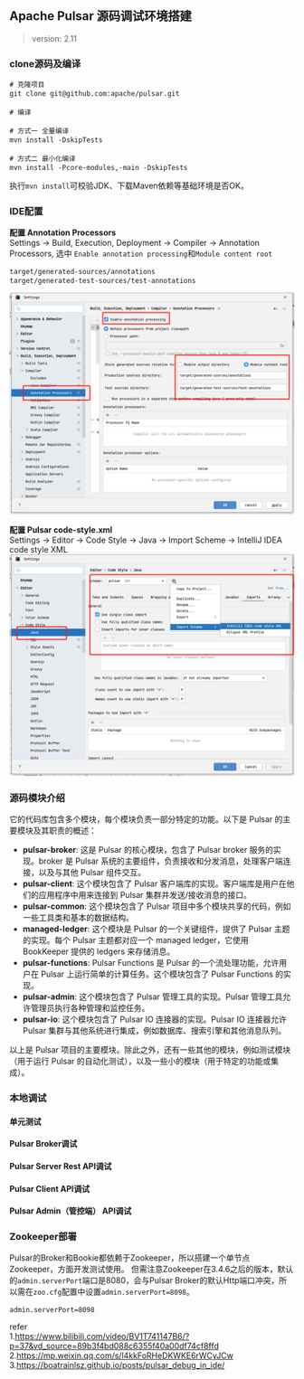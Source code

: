 ## Apache Pulsar 源码调试环境搭建

>version: 2.11  


### clone源码及编译
```shell
# 克隆项目
git clone git@github.com:apache/pulsar.git

# 编译

# 方式一 全量编译
mvn install -DskipTests

# 方式二 最小化编译
mvn install -Pcore-modules,-main -DskipTests
```

执行`mvn install`可校验JDK、下载Maven依赖等基础环境是否OK。 

### IDE配置

**配置 Annotation Processors**  
Settings -> Build, Execution, Deployment -> Compiler -> Annotation Processors, 选中 `Enable annotation processing`和`Module content root`   
```
target/generated-sources/annotations
target/generated-test-sources/test-annotations
```
![codeDebuger02](images/codeDebuger02.png)

**配置 Pulsar code-style.xml**  
Settings -> Editor -> Code Style -> Java -> Import Scheme -> IntelliJ IDEA code style XML   
![codeDebuger01](images/codeDebuger01.png)  

### 源码模块介绍    
它的代码库包含多个模块，每个模块负责一部分特定的功能。以下是 Pulsar 的主要模块及其职责的概述：  

* **pulsar-broker**: 这是 Pulsar 的核心模块，包含了 Pulsar broker 服务的实现。broker 是 Pulsar 系统的主要组件，负责接收和分发消息，处理客户端连接，以及与其他 Pulsar 组件交互。     
* **pulsar-client**: 这个模块包含了 Pulsar 客户端库的实现。客户端库是用户在他们的应用程序中用来连接到 Pulsar 集群并发送/接收消息的接口。        
* **pulsar-common**: 这个模块包含了 Pulsar 项目中多个模块共享的代码，例如一些工具类和基本的数据结构。           
* **managed-ledger**: 这个模块是 Pulsar 的一个关键组件，提供了 Pulsar 主题的实现。每个 Pulsar 主题都对应一个 managed ledger，它使用 BookKeeper 提供的 ledgers 来存储消息。     
* **pulsar-functions**: Pulsar Functions 是 Pulsar 的一个流处理功能，允许用户在 Pulsar 上运行简单的计算任务。这个模块包含了 Pulsar Functions 的实现。  
* **pulsar-admin**: 这个模块包含了 Pulsar 管理工具的实现。Pulsar 管理工具允许管理员执行各种管理和监控任务。    
* **pulsar-io**: 这个模块包含了 Pulsar IO 连接器的实现。Pulsar IO 连接器允许 Pulsar 集群与其他系统进行集成，例如数据库、搜索引擎和其他消息队列。    

以上是 Pulsar 项目的主要模块。除此之外，还有一些其他的模块，例如测试模块（用于运行 Pulsar 的自动化测试），以及一些小的模块（用于特定的功能或集成）。


### 本地调试    

#### 单元测试   

#### Pulsar Broker调试

#### Pulsar Server Rest API调试

#### Pulsar Client API调试

#### Pulsar Admin（管控端） API调试


### Zookeeper部署
Pulsar的Broker和Bookie都依赖于Zookeeper，所以搭建一个单节点Zookeeper，方面开发测试使用。 但需注意Zookeeper在3.4.6之后的版本，默认的`admin.serverPort`端口是8080，会与Pulsar Broker的默认Http端口冲突，所以需在`zoo.cfg`配置中设置`admin.serverPort=8098`。  
```shell
admin.serverPort=8098   
```






refer   
1.https://www.bilibili.com/video/BV1T741147B6/?p=37&vd_source=89b3f4bd088c6355f40a00df74cf8ffd  
2.https://mp.weixin.qq.com/s/l4kkFoRHeDKWKE6rWCyJCw 
3.https://boatrainlsz.github.io/posts/pulsar_debug_in_ide/      
